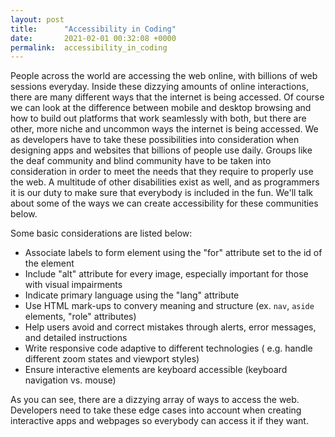 ```yaml
---
layout: post
title:      "Accessibility in Coding"
date:       2021-02-01 00:32:08 +0000
permalink:  accessibility_in_coding
---
```



People across the world are accessing the web online, with billions of web sessions everyday. Inside these dizzying amounts of online interactions, there are many different ways that the internet is being accessed. Of course we can look at the difference between mobile and desktop browsing and how to build out platforms that work seamlessly with both, but there are other, more niche and uncommon ways the internet is being accessed. We as developers have to take these possibilities into consideration when designing apps and websites that billions of people use daily. Groups like the deaf community and blind community have to be taken into consideration in order to meet the needs that they require to properly use the web. A multitude of other disabilities exist as well, and as programmers it is our duty to make sure that everybody is included in the fun. We'll talk about some of the ways we can create accessibility for these communities below.

Some basic considerations are listed below: 

* Associate labels to form element using the "for" attribute set to the id of the element
* Include "alt" attribute for every image, especially important for those with visual impairments
* Indicate primary language using the "lang" attribute
* Use HTML mark-ups to convery meaning and structure (ex. `nav`, `aside` elements, "role" attributes)
* Help users avoid and correct mistakes through alerts, error messages, and detailed instructions
* Write responsive code adaptive to different technologies ( e.g. handle different zoom states and viewport styles)
* Ensure interactive elements are keyboard accessible (keyboard navigation vs. mouse)


As you can see, there are a dizzying array of ways to access the web. Developers need to take these edge cases into account when creating interactive apps and webpages so everybody can access it if they want.

